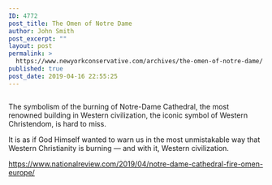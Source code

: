 ```yaml
---
ID: 4772
post_title: The Omen of Notre Dame
author: John Smith
post_excerpt: ""
layout: post
permalink: >
  https://www.newyorkconservative.com/archives/the-omen-of-notre-dame/
published: true
post_date: 2019-04-16 22:55:25
---
```

<!-- wp:image {"id":4773} -->
<figure class="wp-block-image"><img src="https://www.newyorkconservative.com/wp-content/uploads/2019/04/notre-dame-fire-34.jpg" alt="" class="wp-image-4773"/></figure>
<!-- /wp:image -->

<!-- wp:paragraph -->
<p>The symbolism of the burning of Notre-Dame Cathedral, the most renowned building in Western civilization, the iconic symbol of Western Christendom, is hard to miss.</p>
<!-- /wp:paragraph -->

<!-- wp:paragraph -->
<p>It is as if God Himself wanted to warn us in the most unmistakable way that Western Christianity is burning — and with it, Western civilization.</p>
<!-- /wp:paragraph -->

<!-- wp:paragraph -->
<p><a href="https://www.nationalreview.com/2019/04/notre-dame-cathedral-fire-omen-europe/">https://www.nationalreview.com/2019/04/notre-dame-cathedral-fire-omen-europe/</a></p>
<!-- /wp:paragraph -->